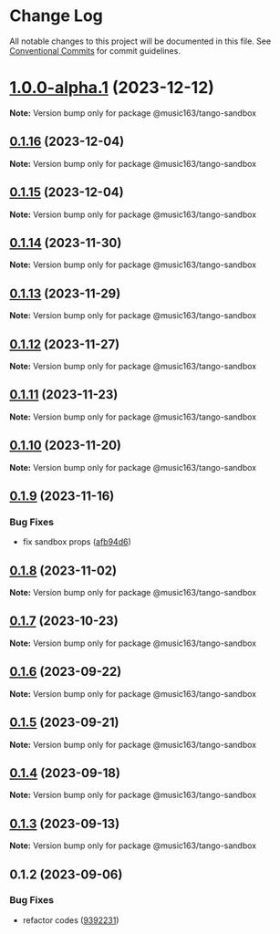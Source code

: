 # Change Log

All notable changes to this project will be documented in this file.
See [Conventional Commits](https://conventionalcommits.org) for commit guidelines.

# [1.0.0-alpha.1](https://github.com/netease/tango/compare/@music163/tango-sandbox@0.1.16...@music163/tango-sandbox@1.0.0-alpha.1) (2023-12-12)

**Note:** Version bump only for package @music163/tango-sandbox

## [0.1.16](https://github.com/netease/tango/compare/@music163/tango-sandbox@0.1.15...@music163/tango-sandbox@0.1.16) (2023-12-04)

**Note:** Version bump only for package @music163/tango-sandbox

## [0.1.15](https://github.com/netease/tango/compare/@music163/tango-sandbox@0.1.14...@music163/tango-sandbox@0.1.15) (2023-12-04)

**Note:** Version bump only for package @music163/tango-sandbox

## [0.1.14](https://github.com/netease/tango/compare/@music163/tango-sandbox@0.1.13...@music163/tango-sandbox@0.1.14) (2023-11-30)

**Note:** Version bump only for package @music163/tango-sandbox

## [0.1.13](https://github.com/netease/tango/compare/@music163/tango-sandbox@0.1.12...@music163/tango-sandbox@0.1.13) (2023-11-29)

**Note:** Version bump only for package @music163/tango-sandbox

## [0.1.12](https://github.com/netease/tango/compare/@music163/tango-sandbox@0.1.11...@music163/tango-sandbox@0.1.12) (2023-11-27)

**Note:** Version bump only for package @music163/tango-sandbox

## [0.1.11](https://github.com/netease/tango/compare/@music163/tango-sandbox@0.1.10...@music163/tango-sandbox@0.1.11) (2023-11-23)

**Note:** Version bump only for package @music163/tango-sandbox

## [0.1.10](https://github.com/netease/tango/compare/@music163/tango-sandbox@0.1.9...@music163/tango-sandbox@0.1.10) (2023-11-20)

**Note:** Version bump only for package @music163/tango-sandbox

## [0.1.9](https://github.com/netease/tango/compare/@music163/tango-sandbox@0.1.8...@music163/tango-sandbox@0.1.9) (2023-11-16)

### Bug Fixes

- fix sandbox props ([afb94d6](https://github.com/netease/tango/commit/afb94d6a304f217df24a5d3d986dec1670cd29a9))

## [0.1.8](https://github.com/netease/tango/compare/@music163/tango-sandbox@0.1.7...@music163/tango-sandbox@0.1.8) (2023-11-02)

**Note:** Version bump only for package @music163/tango-sandbox

## [0.1.7](https://github.com/netease/tango/compare/@music163/tango-sandbox@0.1.6...@music163/tango-sandbox@0.1.7) (2023-10-23)

**Note:** Version bump only for package @music163/tango-sandbox

## [0.1.6](https://github.com/netease/tango/compare/@music163/tango-sandbox@0.1.5...@music163/tango-sandbox@0.1.6) (2023-09-22)

**Note:** Version bump only for package @music163/tango-sandbox

## [0.1.5](https://github.com/netease/tango/compare/@music163/tango-sandbox@0.1.4...@music163/tango-sandbox@0.1.5) (2023-09-21)

**Note:** Version bump only for package @music163/tango-sandbox

## [0.1.4](https://github.com/netease/tango/compare/@music163/tango-sandbox@0.1.3...@music163/tango-sandbox@0.1.4) (2023-09-18)

**Note:** Version bump only for package @music163/tango-sandbox

## [0.1.3](https://github.com/netease/tango/compare/@music163/tango-sandbox@0.1.2...@music163/tango-sandbox@0.1.3) (2023-09-13)

**Note:** Version bump only for package @music163/tango-sandbox

## 0.1.2 (2023-09-06)

### Bug Fixes

- refactor codes ([9392231](https://github.com/netease/tango/commit/9392231414fa1f992e206804549367c5bfee52cb))
